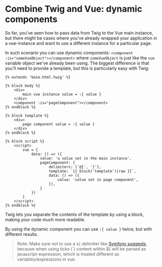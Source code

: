 # Combine Twig and Vue: dynamic components

So far, you've seen how to pass data from Twig to the Vue main instance, but there might be cases
where you've already wrapped your application in a vue-instance and want to use a different instance
for a particular page. 

In such scenario you can use dynamic components: `<component :is="someVueObject"></component>`
where `someVueObject` is just like the `vue` variable object we've already been using. 
The biggest difference is that you'll need to provide a template, but this is particularly easy with Twig:

```twig
{% extends 'base.html.twig' %}

{% block body %}
    <div>
        main vue instance value = :{ value }
    </div>
    <component :is="pageComponent"></component>
{% endblock %}

{% block template %}
    <div>
        page component value = :{ value }
    </div>
{% endblock %}

{% block script %}
    <script>
        vue = {
            data: () => ({
                value: 'a value set in the main instance',
                pageComponent: {
                    delimiters: ['@{', '}'],
                    template: `{{ block('template')|raw }}`,
                    data: () => ({
                        value: 'value set in page component',
                    }),
                }
            })
        }
    </script>
{% endblock %}
```

Twig lets you separate the contents of the template by using a block, making your code much more readable.

By using the dynamic component you can use `:{ value }` twice, but with different results.

> Note: Make sure not to use a `${` delimiter like 
>[Symfony suggests](https://symfony.com/doc/current/frontend/encore/vuejs.html#using-vue-inside-twig-templates),
>because when using ticks (`) content within ${ will be parsed as javascript-expression, which is treated different as
> variables/expressions in vue.
